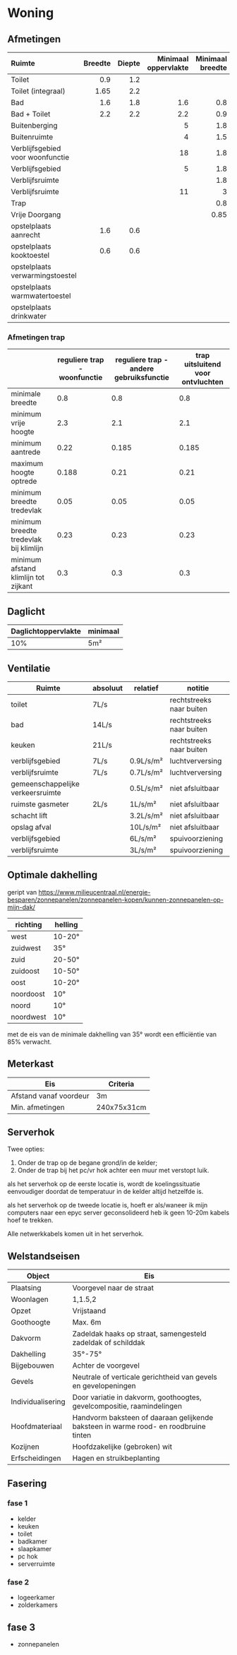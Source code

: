# Woning

## Afmetingen

| Ruimte                           | Breedte | Diepte | Minimaal oppervlakte | Minimaal breedte | Minimaal hoogte | Optioneel |
| :------------------------------- | ------: | -----: | -------------------: | ---------------: | --------------: | --------- |
| Toilet                           |     0.9 |    1.2 |                      |                  |             2.6 |           |
| Toilet (integraal)               |    1.65 |    2.2 |                      |                  |             2.6 |           |
| Bad                              |     1.6 |    1.8 |                  1.6 |              0.8 |             2.6 |           |
| Bad + Toilet                     |     2.2 |    2.2 |                  2.2 |              0.9 |             2.6 |           |
| Buitenberging                    |         |        |                    5 |              1.8 |             2.3 | nee       |
| Buitenruimte                     |         |        |                    4 |              1.5 |                 |           |
| Verblijfsgebied voor woonfunctie |         |        |                   18 |              1.8 |             2.6 |           |
| Verblijfsgebied                  |         |        |                    5 |              1.8 |             2.6 |           |
| Verblijfsruimte                  |         |        |                      |              1.8 |             2.6 |           |
| Verblijfsruimte                  |         |        |                   11 |                3 |             2.6 |           |
| Trap                             |         |        |                      |              0.8 |             2.3 |           |
| Vrije Doorgang                   |         |        |                      |             0.85 |             2.3 |           |
| opstelplaats aanrecht            |     1.6 |    0.6 |                      |                  |                 | nee       |
| opstelplaats kooktoestel         |     0.6 |    0.6 |                      |                  |                 | nee       |
| opstelplaats verwarmingstoestel  |         |        |                      |                  |                 | nee       |
| opstelplaats warmwatertoestel    |         |        |                      |                  |                 | nee       |
| opstelplaats drinkwater          |         |        |                      |                  |                 | nee       |

### Afmetingen trap

|                                        | reguliere trap - woonfunctie | reguliere trap - andere gebruiksfunctie | trap uitsluitend voor ontvluchten |
| -------------------------------------- | ---------------------------- | --------------------------------------- | --------------------------------- |
| minimale breedte                       | 0.8                          | 0.8                                     | 0.8                               |
| minimum vrije hoogte                   | 2.3                          | 2.1                                     | 2.1                               |
| minimum aantrede                       | 0.22                         | 0.185                                   | 0.185                             |
| maximum hoogte optrede                 | 0.188                        | 0.21                                    | 0.21                              |
| minimum breedte tredevlak              | 0.05                         | 0.05                                    | 0.05                              |
| minimum breedte tredevlak bij klimlijn | 0.23                         | 0.23                                    | 0.23                              |
| minimum afstand klimlijn tot zijkant   | 0.3                          | 0.3                                     | 0.3                               |

## Daglicht

| Daglichtoppervlakte | minimaal |
| ------------------- | -------- |
| 10%                 | 5m²      |

## Ventilatie

| Ruimte                            | absoluut | relatief  | notitie                  |
| --------------------------------- | -------- | --------- | ------------------------ |
| toilet                            | 7L/s     |           | rechtstreeks naar buiten |
| bad                               | 14L/s    |           | rechtstreeks naar buiten |
| keuken                            | 21L/s    |           | rechtstreeks naar buiten |
| verblijfsgebied                   | 7L/s     | 0.9L/s/m² | luchtverversing          |
| verblijfsruimte                   | 7L/s     | 0.7L/s/m² | luchtverversing          |
| gemeenschappelijke verkeersruimte |          | 0.5L/s/m² | niet afsluitbaar         |
| ruimste gasmeter                  | 2L/s     | 1L/s/m²   | niet afsluitbaar         |
| schacht lift                      |          | 3.2L/s/m² | niet afsluitbaar         |
| opslag afval                      |          | 10L/s/m²  | niet afsluitbaar         |
| verblijfsgebied                   |          | 6L/s/m²   | spuivoorziening          |
| verblijfsruimte                   |          | 3L/s/m²   | spuivoorziening          |

## Optimale dakhelling

geript van <https://www.milieucentraal.nl/energie-besparen/zonnepanelen/zonnepanelen-kopen/kunnen-zonnepanelen-op-mijn-dak/>

| richting  | helling |
| --------- | ------- |
| west      | 10-20°  |
| zuidwest  | 35°     |
| zuid      | 20-50°  |
| zuidoost  | 10-50°  |
| oost      | 10-20°  |
| noordoost | 10°     |
| noord     | 10°     |
| noordwest | 10°     |

met de eis van de minimale dakhelling van 35° wordt een efficiëntie van 85% verwacht.

## Meterkast

| Eis                    | Criteria    |
| ---------------------- | ----------- |
| Afstand vanaf voordeur | 3m          |
| Min. afmetingen        | 240x75x31cm |

## Serverhok

Twee opties:

1. Onder de trap op de begane grond/in de kelder;
2. Onder de trap bij het pc/vr hok achter een muur met verstopt luik.

als het serverhok op de eerste locatie is, wordt de koelingssituatie eenvoudiger doordat de temperatuur in de kelder altijd hetzelfde is.

als het serverhok op de tweede locatie is, hoeft er als/waneer ik mijn computers naar een epyc server geconsolideerd heb ik geen 10-20m kabels hoef te trekken.

Alle netwerkkabels komen uit in het serverhok.

## Welstandseisen

| Object            | Eis                                                                                  |
| ----------------- | ------------------------------------------------------------------------------------ |
| Plaatsing         | Voorgevel naar de straat                                                             |
| Woonlagen         | 1,1.5,2                                                                              |
| Opzet             | Vrijstaand                                                                           |
| Goothoogte        | Max. 6m                                                                              |
| Dakvorm           | Zadeldak haaks op straat, samengesteld zadeldak of schilddak                         |
| Dakhelling        | 35°-75°                                                                              |
| Bijgebouwen       | Achter de voorgevel                                                                  |
| Gevels            | Neutrale of verticale gerichtheid van gevels en gevelopeningen                       |
| Individualisering | Door variatie in dakvorm, goothoogtes, gevelcompositie, raamindelingen               |
| Hoofdmateriaal    | Handvorm baksteen of daaraan gelijkende baksteen in warme rood- en roodbruine tinten |
| Kozijnen          | Hoofdzakelijke (gebroken) wit                                                        |
| Erfscheidingen    | Hagen en struikbeplanting                                                            |

## Fasering

### fase 1

- kelder
- keuken
- toilet
- badkamer
- slaapkamer
- pc hok
- serverruimte

### fase 2

- logeerkamer
- zolderkamers

## fase 3

- zonnepanelen
